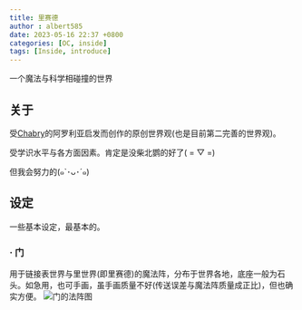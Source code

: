 ```yaml
---
title: 里赛德
author : albert585
date: 2023-05-16 22:37 +0800
categories: [OC, inside]
tags: [Inside, introduce]
---
```

一个魔法与科学相碰撞的世界
## 关于

受[Chabry](https://space.bilibili.com/41363232)的阿罗利亚启发而创作的原创世界观(也是目前第二完善的世界观)。

受学识水平与各方面因素。肯定是没柴北鹦的好了( = ▽ =)

但我会努力的(๑`･ᴗ･´๑)
## 设定
一些基本设定，最基本的。
###   · 门
用于链接表世界与里世界(即里赛德)的魔法阵，分布于世界各地，底座一般为石头。如急用，也可手画，虽手画质量不好(传送误差与魔法阵质量成正比)，但也确实方便。
![门的法阵图](114514.jpg)




